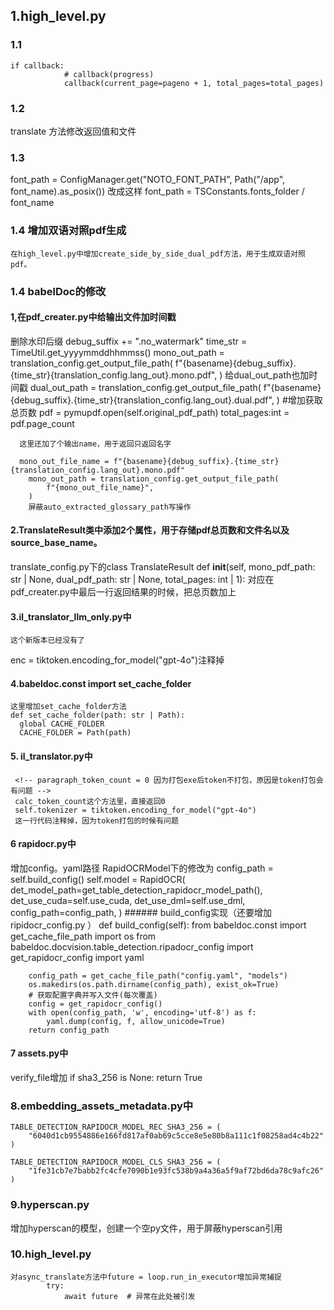 ## 1.high_level.py
### 1.1 
    if callback:
                # callback(progress)
                callback(current_page=pageno + 1, total_pages=total_pages)  
### 1.2 
   translate 方法修改返回值和文件
### 1.3 
   font_path = ConfigManager.get("NOTO_FONT_PATH", Path("/app", font_name).as_posix())
   改成这样
   font_path = TSConstants.fonts_folder / font_name
### 1.4 增加双语对照pdf生成
    在high_level.py中增加create_side_by_side_dual_pdf方法，用于生成双语对照pdf。
### 1.4  babelDoc的修改
   
   #### 1,在pdf_creater.py中给输出文件加时间戳
   删除水印后缀 debug_suffix += ".no_watermark"
   time_str = TimeUtil.get_yyyymmddhhmmss()
        mono_out_path = translation_config.get_output_file_path(
            f"{basename}{debug_suffix}.{time_str}{translation_config.lang_out}.mono.pdf",
        )
    给dual_out_path也加时间戳
        dual_out_path = translation_config.get_output_file_path(
            f"{basename}{debug_suffix}.{time_str}{translation_config.lang_out}.dual.pdf",
        )
        #增加获取总页数
      pdf = pymupdf.open(self.original_pdf_path)
        total_pages:int = pdf.page_count   

      这里还加了个输出name，用于返回只返回名字

      mono_out_file_name = f"{basename}{debug_suffix}.{time_str}{translation_config.lang_out}.mono.pdf"
        mono_out_path = translation_config.get_output_file_path(
            f"{mono_out_file_name}",
        )
        屏蔽auto_extracted_glossary_path写操作
   #### 2.TranslateResult类中添加2个属性，用于存储pdf总页数和文件名以及source_base_name。
   translate_config.py下的class TranslateResult
   def __init__(self, mono_pdf_path: str | None, dual_pdf_path: str | None, total_pages: int | 1):
   对应在pdf_creater.py中最后一行返回结果的时候，把总页数加上
   #### 3.il_translator_llm_only.py中
    这个新版本已经没有了
   enc = tiktoken.encoding_for_model("gpt-4o")注释掉
   #### 4.babeldoc.const import set_cache_folder
    这里增加set_cache_folder方法
    def set_cache_folder(path: str | Path):
      global CACHE_FOLDER
      CACHE_FOLDER = Path(path)
  #### 5. il_translator.py中
     <!-- paragraph_token_count = 0 因为打包exe后token不打包，原因是token打包会有问题 -->
     calc_token_count这个方法里，直接返回0
     self.tokenizer = tiktoken.encoding_for_model("gpt-4o")
     这一行代码注释掉，因为token打包的时候有问题
#### 6 rapidocr.py中
   增加config。yaml路径
   RapidOCRModel下的修改为
    config_path = self.build_config()
        self.model = RapidOCR(
            det_model_path=get_table_detection_rapidocr_model_path(),
            det_use_cuda=self.use_cuda,
            det_use_dml=self.use_dml,
            config_path=config_path,
        )
    ###### build_config实现（还要增加ripidocr_config.py ）
         def build_config(self):
        from babeldoc.const import get_cache_file_path
        import os
        from babeldoc.docvision.table_detection.ripadocr_config import get_rapidocr_config
        import yaml
        
        config_path = get_cache_file_path("config.yaml", "models")
        os.makedirs(os.path.dirname(config_path), exist_ok=True)
        # 获取配置字典并写入文件(每次覆盖)
        config = get_rapidocr_config()
        with open(config_path, 'w', encoding='utf-8') as f:
            yaml.dump(config, f, allow_unicode=True)
        return config_path
#### 7 assets.py中
   verify_file增加
   if sha3_256 is None:
        return True
### 8.embedding_assets_metadata.py中
    TABLE_DETECTION_RAPIDOCR_MODEL_REC_SHA3_256 = (
        "6040d1cb9554886e166fd817af0ab69c5cce8e5e80b8a111c1f08258ad4c4b22"
    )

    TABLE_DETECTION_RAPIDOCR_MODEL_CLS_SHA3_256 = (
        "1fe31cb7e7babb2fc4cfe7090b1e93fc538b9a4a36a5f9af72bd6da78c9afc26"
    )
### 9.hyperscan.py
   增加hyperscan的模型，创建一个空py文件，用于屏蔽hyperscan引用
### 10.high_level.py
    对async_translate方法中future = loop.run_in_executor增加异常捕捉 
            try:
                await future  # 异常在此处被引发
